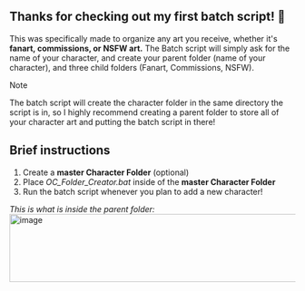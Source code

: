 <h2>Thanks for checking out my first batch script! 🦨</h2>

This was specifically made to organize any art you receive, whether it's **fanart, commissions, or NSFW art.** The Batch script will simply ask for the name of your character, and create your parent folder (name of your character), and three child folders (Fanart, Commissions, NSFW).

> [!NOTE]
> The batch script will create the character folder in the same directory the script is in, so I highly recommend creating a parent folder to store all of your character art and putting the batch script in there!

<h2>Brief instructions</h2>
<ol>
  <li>Create a <b>master Character Folder</b> (optional)</li>
  <li>Place <i>OC_Folder_Creator.bat</i> inside of the <b>master Character Folder</b></li>
  <li>Run the batch script whenever you plan to add a new character!</li>
</ol>
<i>This is what is inside the parent folder:</i>
<br>
<img width="613" height="120" alt="image" src="https://github.com/user-attachments/assets/7e0ac215-0821-4369-9129-e3e627981180" />
